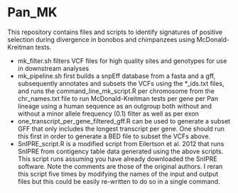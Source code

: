 # Pan_MK
This repository contains files and scripts to identify signatures of positive selection during divergence in bonobos and chimpanzees using McDonald-Kreitman tests.
- mk_filter.sh filters VCF files for high quality sites and genotypes for use in downstream analyses
- mk_pipeline.sh first builds a snpEff database from a fasta and a gff, subsequently annotates and subsets the VCFs using the *_ids.txt files, and runs the command_line_mk_script.R per chromosome from the chr_names.txt file to run McDonald-Kreitman tests per gene per Pan lineage using a human sequence as an outgroup both without and without a minor allele frequency (0.1) filter as well as per exon
- one_transcript_per_gene_filtered_gff.R can be used to generate a subset GFF that only includes the longest transcript per gene. One should run this first in order to generate a BED file to subset the VCFs above.
- SnIPRE_script.R is a modified script from Eilertson et al. 2012 that runs SnIPRE from contigency table data generated using the above scripts. This script runs assuming you have already downloaded the SnIPRE software. Note the comments are those of the original authors. I reran this script five times by modifying the names of the input and output files but this could be easily re-written to do so in a single command. 
